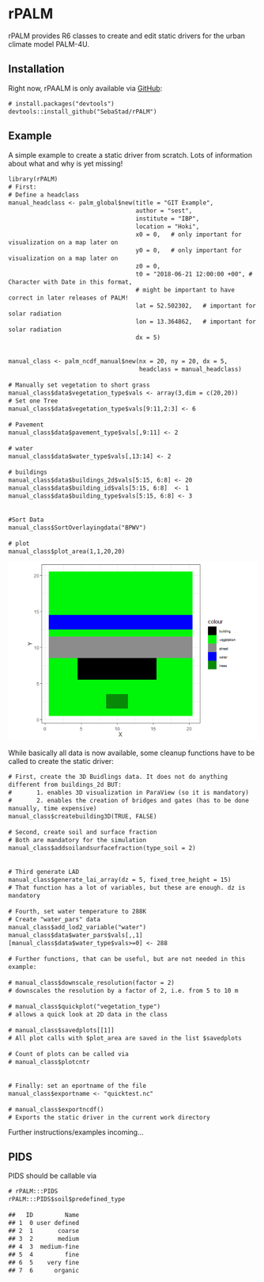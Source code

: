 rPALM
=====

<!-- badges: start -->
<!-- badges: end -->
rPALM provides R6 classes to create and edit static drivers for the
urban climate model PALM-4U.

Installation
------------

Right now, rPAALM is only available via [GitHub](https://github.com/):

    # install.packages("devtools")
    devtools::install_github("SebaStad/rPALM")

Example
-------

A simple example to create a static driver from scratch. Lots of
information about what and why is yet missing!

    library(rPALM)
    # First:
    # Define a headclass
    manual_headclass <- palm_global$new(title = "GIT Example",
                                        author = "sest",
                                        institute = "IBP",
                                        location = "Hoki",
                                        x0 = 0,   # only important for visualization on a map later on
                                        y0 = 0,   # only important for visualization on a map later on
                                        z0 = 0,
                                        t0 = "2018-06-21 12:00:00 +00", # Character with Date in this format, 
                                        # might be important to have correct in later releases of PALM!
                                        lat = 52.502302,   # important for solar radiation
                                        lon = 13.364862,   # important for solar radiation
                                        dx = 5)


    manual_class <- palm_ncdf_manual$new(nx = 20, ny = 20, dx = 5,
                                         headclass = manual_headclass)

    # Manually set vegetation to short grass
    manual_class$data$vegetation_type$vals <- array(3,dim = c(20,20))
    # Set one Tree
    manual_class$data$vegetation_type$vals[9:11,2:3] <- 6

    # Pavement
    manual_class$data$pavement_type$vals[,9:11] <- 2

    # water 
    manual_class$data$water_type$vals[,13:14] <- 2

    # buildings
    manual_class$data$buildings_2d$vals[5:15, 6:8] <- 20
    manual_class$data$building_id$vals[5:15, 6:8]  <- 1
    manual_class$data$building_type$vals[5:15, 6:8] <- 3


    #Sort Data
    manual_class$SortOverlayingdata("BPWV")

    # plot
    manual_class$plot_area(1,1,20,20)

![](README_files/figure-markdown_strict/example-1.png)

While basically all data is now available, some cleanup functions have
to be called to create the static driver:

    # First, create the 3D Buidlings data. It does not do anything different from buildings_2d BUT:
    #       1. enables 3D visualization in ParaView (so it is mandatory)
    #       2. enables the creation of bridges and gates (has to be done manually, time expensive)
    manual_class$createbuilding3D(TRUE, FALSE)

    # Second, create soil and surface fraction
    # Both are mandatory for the simulation
    manual_class$addsoilandsurfacefraction(type_soil = 2)


    # Third generate LAD
    manual_class$generate_lai_array(dz = 5, fixed_tree_height = 15)
    # That function has a lot of variables, but these are enough. dz is mandatory

    # Fourth, set water temperature to 288K
    # Create "water_pars" data 
    manual_class$add_lod2_variable("water")
    manual_class$data$water_pars$vals[,,1][manual_class$data$water_type$vals>=0] <- 288

    # Further functions, that can be useful, but are not needed in this example:

    # manual_class$downscale_resolution(factor = 2)
    # downscales the resolution by a factor of 2, i.e. from 5 to 10 m

    # manual_class$quickplot("vegetation_type")
    # allows a quick look at 2D data in the class

    # manual_class$savedplots[[1]]
    # All plot calls with $plot_area are saved in the list $savedplots

    # Count of plots can be called via 
    # manual_class$plotcntr


    # Finally: set an eportname of the file
    manual_class$exportname <- "quicktest.nc"

    # manual_class$exportncdf()
    # Exports the static driver in the current work directory

Further instructions/examples incoming...

PIDS
----

PIDS should be callable via

    # rPALM:::PIDS
    rPALM:::PIDS$soil$predefined_type

    ##   ID         Name
    ## 1  0 user defined
    ## 2  1       coarse
    ## 3  2       medium
    ## 4  3  medium-fine
    ## 5  4         fine
    ## 6  5    very fine
    ## 7  6      organic
